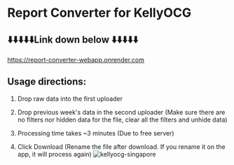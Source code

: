 # Report Converter for KellyOCG

## ⬇️⬇️⬇️⬇️⬇️Link down below ⬇️⬇️⬇️⬇️⬇️

https://report-converter-webapp.onrender.com


## Usage directions:

1) Drop raw data into the first uploader

2) Drop previous week's data in the second uploader (Make sure there are no filters nor hidden data for the file, clear all the filters and unhide data)
 
3) Processing time takes ~3 minutes (Due to free server)

4) Click Download (Rename the file after download. If you rename it on the app, it will process again)
![kellyocg-singapore](https://github.com/narwhalhorned/report-converter-webapp/assets/94519064/597e842a-5556-4f20-8c00-e26b13de463f)
